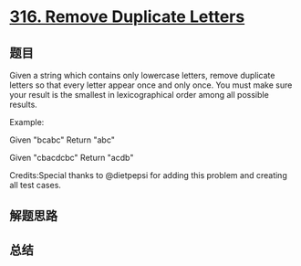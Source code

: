 # [316. Remove Duplicate Letters](https://leetcode.com/problems/remove-duplicate-letters/)

## 题目

        
Given a string which contains only lowercase letters, remove duplicate letters so that every letter appear once and only once. You must make sure your result is the smallest in lexicographical order among all possible results.



Example:


Given "bcabc"
Return "abc"


Given "cbacdcbc"
Return "acdb"


Credits:Special thanks to @dietpepsi for adding this problem and creating all test cases.
      

## 解题思路


## 总结


